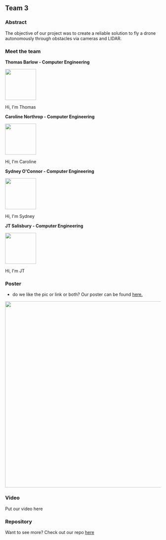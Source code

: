 ## Team 3

### Abstract 

The objective of our project was to create a reliable solution to fly a drone autonomously through obstacles via cameras and LIDAR.  

### Meet the team

 **Thomas Barlow - Computer Engineering**

  <img src="https://user-images.githubusercontent.com/50886022/111222331-1355e000-85b2-11eb-88e2-59599b0a0ac7.png" width="100" height="100"> 
  
  Hi, I'm Thomas 
  
 
  **Caroline Northrop - Computer Engineering**
  
  <img src="https://user-images.githubusercontent.com/50886022/111222377-24065600-85b2-11eb-9042-4d4e0c132b67.png" width="100" height="100">
  
  Hi, I'm Caroline 
  
  **Sydney O'Connor - Computer Engineering** 
  
  <img src="https://user-images.githubusercontent.com/50886022/111222434-341e3580-85b2-11eb-9176-52f7959fc14f.png" width="100" height="100"> 
  
  Hi, I'm Sydney 
  
  
  **JT Salisbury - Computer Engineering**
  
  <img src="https://user-images.githubusercontent.com/50886022/111222453-3da79d80-85b2-11eb-8ea4-5a14caae3621.png" width="100" height="100">
  
  Hi, I'm JT


### Poster 

* do we like the pic or link or both? 
Our poster can be found <a href="https://carinorthrop.github.io/ipaqsite.github.io/Prelim Poster.pdf" target="_blank">here.</a>

<img src="https://user-images.githubusercontent.com/50886022/111502873-a1e67080-871c-11eb-88fc-f7fbf7872304.png" width="1600" height="600">

### Video 

Put our video here 

### Repository

Want to see more? Check out our repo [here](https://github.com/jtsalisbury/ipaq)
